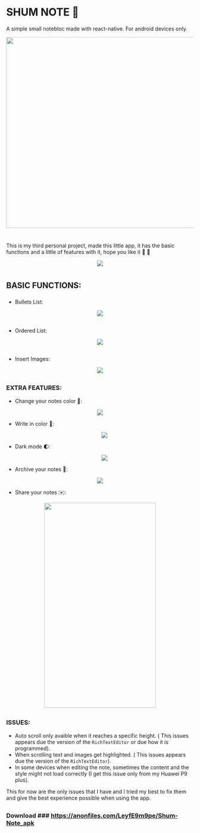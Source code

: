 # SHUM NOTE :ledger:

A simple small notebloc made with react-native. For android devices only. 

<p align = "center"> <img width="512" height="512" src = "gitimg/ShumNote_icon.png"></p>

# 

This is my third personal project, made this little app, it has the basic functions and a little of features with it, hope you like it :eyes: :raised_hands:

<p align = "center"> <img src = "gitimg/home.gif"> </p>

#

## BASIC FUNCTIONS:

### 

* Bullets List:

<p align = "center"> <img src = "gitimg/bullet.gif"> </p>

##

* Ordered List:

<p align = "center"> <img src = "gitimg/ordered.gif"> </p>
 
##

* Insert Images:

 <p align = "center"> <img src = "gitimg/image.gif"> </p>
 
##

### EXTRA FEATURES:

* Change your notes color :art::

 <p align = "center"> <img src = "gitimg/note-color.gif"> </p>
  
* Write in color :rainbow::
  
  <p align = "center"> <img src = "gitimg/write-in-color.gif"> </p>
  
* Dark mode :first_quarter_moon::

   <p align = "center"> <img src = "gitimg/dark-mode.gif"> </p>
 
* Archive your notes :paperclip::

 <p align = "center"> <img src = "gitimg/archive.gif"> </p>
  
* Share your notes :envelope::
 
<p align = "center"> <img width= "300" height="550"  src = "gitimg/share.png"></p>
  
##
 
### ISSUES:
 
 * Auto scroll only avaible when it reaches a specific height. (
 This issues appears due the version of the ```RichTextEditor``` or due how it is programmed).
 * When scrolling text and images get highlighted. (
 This issues appears due the version of the ```RichTextEditor```).
 * In some devices when editing the note, sometimes the content and the style might not load correctly (I get this issue only from my Huawei P9 plus).
 
 This for now are the only issues that I have and I tried my best to fix them and give the best experience possible when using the app.
 
##

 ### Download ### https://anonfiles.com/LeyfE9m9pe/Shum-Note_apk
